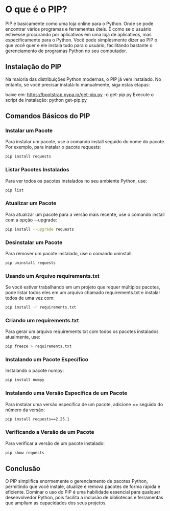# O que é o PIP?
    
PIP é basicamente como uma loja online para o Python. Onde se  pode encontrar vários programas e ferramentas úteis. É como se o usuário estivesse procurando por aplicativos em uma loja de aplicativos, mas especificamente para o Python. Você pode simplesmente dizer ao PIP o que você quer e ele instala tudo para  o usuário, facilitando bastante o gerenciamento de programas Python no seu computador.

## Instalação do PIP
Na maioria das distribuições Python modernas, o PIP já vem instalado. No entanto, se você precisar instalá-lo manualmente, siga estas etapas:

baixe em: https://bootstrap.pypa.io/get-pip.py -o get-pip.py
Execute o script de instalação: python get-pip.py

## Comandos Básicos do PIP

### Instalar um Pacote

Para instalar um pacote, use o comando install seguido do nome do pacote. Por exemplo, para instalar o pacote requests:

```sh
pip install requests
```

### Listar Pacotes Instalados

Para ver todos os pacotes instalados no seu ambiente Python, use:

```sh
pip list
```

### Atualizar um Pacote

Para atualizar um pacote para a versão mais recente, use o comando install com a opção --upgrade:

```sh
pip install --upgrade requests
```

### Desinstalar um Pacote

Para remover um pacote instalado, use o comando uninstall:

```sh
pip uninstall requests
```

### Usando um Arquivo requirements.txt

Se você estiver trabalhando em um projeto que requer múltiplos pacotes, pode listar todos eles em um arquivo chamado requirements.txt e instalar todos de uma vez com:

```sh
pip install -r requirements.txt
```

### Criando um requirements.txt

Para gerar um arquivo requirements.txt com todos os pacotes instalados atualmente, use:

```sh
pip freeze > requirements.txt
```

### Instalando um Pacote Específico

Instalando o pacote numpy:

```sh
pip install numpy
```

### Instalando uma Versão Específica de um Pacote

Para instalar uma versão específica de um pacote, adicione == seguido do número da versão:

```sh
pip install requests==2.25.1
```

### Verificando a Versão de um Pacote

Para verificar a versão de um pacote instalado:

```sh
pip show requests
```

## Conclusão

O PIP simplifica enormemente o gerenciamento de pacotes Python, permitindo que você instale, atualize e remova pacotes de forma rápida e eficiente. Dominar o uso do PIP é uma habilidade essencial para qualquer desenvolvedor Python, pois facilita a inclusão de bibliotecas e ferramentas que ampliam as capacidades dos seus projetos.

